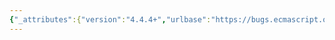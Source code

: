 ```yaml
---
{"_attributes":{"version":"4.4.4+","urlbase":"https://bugs.ecmascript.org/","maintainer":"dherman@mozilla.com"},"bug":{"bug_id":1338,"creation_ts":"2013-03-17 16:07:00 -0700","short_desc":"15.5.4.11: dangling \"and\"","delta_ts":"2013-05-14 18:13:18 -0700","product":"Draft for 6th Edition","component":"editorial issue","version":"Rev 14: March 8, 2013 Draft","rep_platform":"All","op_sys":"All","bug_status":"RESOLVED","resolution":"FIXED","priority":"Normal","bug_severity":"minor","everconfirmed":true,"reporter":{"uid":"jmdyck","name":"Michael Dyck"},"assigned_to":{"uid":"allen","name":"Allen Wirfs-Brock"},"long_desc":[{"commentid":3480,"comment_count":0,"who":{"uid":"jmdyck","name":"Michael Dyck"},"bug_when":"2013-03-17 16:07:36 -0700","thetext":"In 15.5.4.11 \"String.prototype.replace (searchValue, replaceValue)\",\nstep 6 says:\n    Let searchString be ToString(searchValue) and\n\nDelete \"and\" (replace it with a period)."},{"commentid":3768,"comment_count":1,"who":{"uid":"allen","name":"Allen Wirfs-Brock"},"bug_when":"2013-05-12 14:39:38 -0700","thetext":"fixed in rev15 editor's draft"},{"commentid":3894,"comment_count":2,"who":{"uid":"allen","name":"Allen Wirfs-Brock"},"bug_when":"2013-05-14 18:13:18 -0700","thetext":"resolved in rev 15, May 14, 2013 draft"}]}}
---
```


